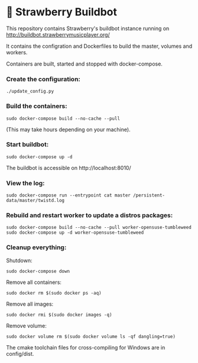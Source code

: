 :strawberry: Strawberry Buildbot
=======================

This repository contains Strawberry's buildbot instance running on http://buildbot.strawberrymusicplayer.org/

It contains the configration and Dockerfiles to build the master, volumes and workers.


Containers are built, started and stopped with docker-compose.

### Create the configuration:

    ./update_config.py


### Build the containers:

    sudo docker-compose build --no-cache --pull

(This may take hours depending on your machine).


### Start buildbot:

    sudo docker-compose up -d


The buildbot is accessible on http://localhost:8010/


### View the log:

    sudo docker-compose run --entrypoint cat master /persistent-data/master/twistd.log


### Rebuild and restart worker to update a distros packages:

    sudo docker-compose build --no-cache --pull worker-opensuse-tumbleweed
    sudo docker-compose up -d worker-opensuse-tumbleweed


### Cleanup everything:

Shutdown:

    sudo docker-compose down

Remove all containers:

    sudo docker rm $(sudo docker ps -aq)

Remove all images:

    sudo docker rmi $(sudo docker images -q)

Remove volume:

    sudo docker volume rm $(sudo docker volume ls -qf dangling=true)


The cmake toolchain files for cross-compiling for Windows are in config/dist.
